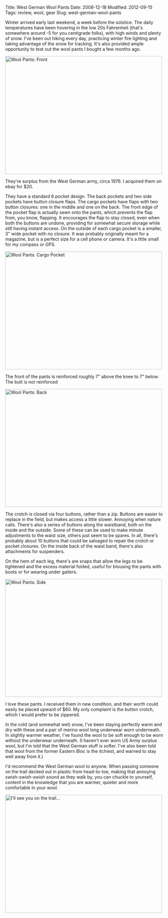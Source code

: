 Title: West German Wool Pants
Date: 2008-12-18
Modified: 2012-09-15
Tags: review, wool, gear
Slug: west-german-wool-pants

Winter arrived early last weekend, a week before the solstice. The daily temperatures have been hovering in the low 20s Fahrenheit (that's somewhere around -5 for you centigrade folks), with high winds and plenty of snow. I've been out hiking every day, practicing winter fire lighting and taking advantage of the snow for tracking. It's also provided ample opportunity to test out the wool pants I bought a few months ago.

<!--more-->

<a href="http://www.flickr.com/photos/pigmonkey/3119342152/" title="Wool Pants: Front by Pig Monkey, on Flickr"><img src="http://farm4.static.flickr.com/3204/3119342152_7fd1540760.jpg" width="500" height="375" alt="Wool Pants: Front" /></a>

They're surplus from the West German army, circa 1976. I acquired them on ebay for $20.

They have a standard 6 pocket design. The back pockets and two side pockets have button closure flaps. The cargo pockets have flaps with two button closures: one in the middle and one on the back. The front edge of the pocket flap is actually sewn onto the pants, which prevents the flap from, you know, flapping. It encourages the flap to stay closed, even when both the buttons are undone, providing for somewhat secure storage while still having instant access. On the outside of each cargo pocket is a smaller, 3" wide pocket with no closure. It was probably originally meant for a magazine, but is a perfect size for a cell phone or camera. It's a little small for my compass or GPS.

<a href="http://www.flickr.com/photos/pigmonkey/3118512549/" title="Wool Pants: Cargo Pocket by Pig Monkey, on Flickr"><img src="http://farm4.static.flickr.com/3186/3118512549_ee0b55fe9c.jpg" width="500" height="375" alt="Wool Pants: Cargo Pocket" /></a>

The front of the pants is reinforced roughly 7" above the knee to 7" below. The butt is not reinforced

<a href="http://www.flickr.com/photos/pigmonkey/3119341690/" title="Wool Pants: Back by Pig Monkey, on Flickr"><img src="http://farm4.static.flickr.com/3193/3119341690_5c70d8f0cb.jpg" width="500" height="375" alt="Wool Pants: Back" /></a>

The crotch is closed via four buttons, rather than a zip. Buttons are easier to replace in the field, but makes access a little slower. Annoying when nature calls. There's also a series of buttons along the waistband, both on the inside and the outside. Some of these can be used to make minute adjustments to the waist size, others just seem to be spares. In all, there's probably about 10 buttons that could be salvaged to repair the crotch or pocket closures. On the inside back of the waist band, there's also attachments for suspenders.

On the hem of each leg, there's are snaps that allow the legs to be tightened and the excess material folded, useful for blousing the pants with boots or for wearing under gaiters.

<a href="http://www.flickr.com/photos/pigmonkey/3119341184/" title="Wool Pants: Side by Pig Monkey, on Flickr"><img src="http://farm4.static.flickr.com/3127/3119341184_c585feae8b.jpg" width="500" height="375" alt="Wool Pants: Side" /></a>

I love these pants. I received them in new condition, and their worth could easily be placed upward of $60. My only complaint is the button crotch, which I would prefer to be zippered.

In the cold (and somewhat wet) snow, I've been staying perfectly warm and dry with these and a pair of merino wool long underwear worn underneath. In slightly warmer weather, I've found the wool to be soft enough to be worn without the underwear underneath. (I haven't ever worn US Army surplus wool, but I'm told that the West German stuff is softer. I've also been told that wool from the former Eastern Bloc is the itchiest, and warned to stay well away from it.)

I'd recommend the West German wool to anyone. When passing someone on the trail decked out in plastic from head-to-toe, making that annoying <em>swish-swish-swish</em> sound as they walk by, you can chuckle to yourself, content in the knowledge that you are warmer, quieter and more comfortable in your wool.

<a href="http://www.flickr.com/photos/pigmonkey/3118511551/" title="I'll see you on the trail... by Pig Monkey, on Flickr"><img src="http://farm4.static.flickr.com/3111/3118511551_a6deacd133.jpg" width="500" height="375" alt="I'll see you on the trail..." /></a>
